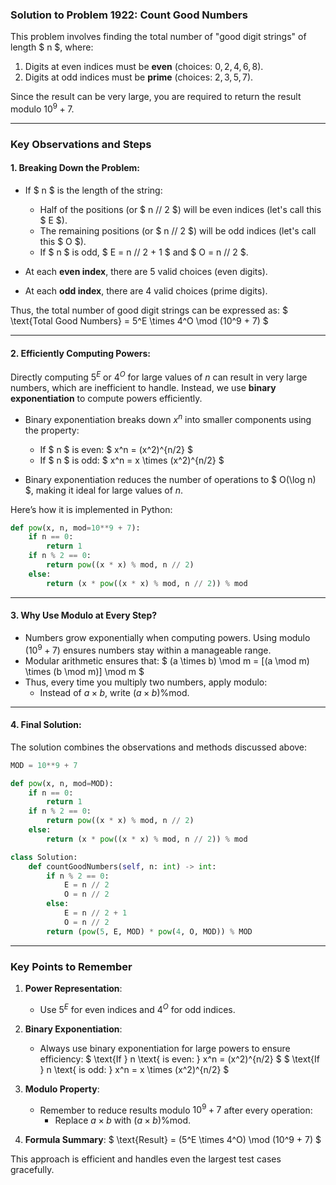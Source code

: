 ### Solution to Problem 1922: Count Good Numbers

This problem involves finding the total number of "good digit strings" of length $ n $, where:
1. Digits at even indices must be **even** (choices: $0, 2, 4, 6, 8$).
2. Digits at odd indices must be **prime** (choices: $2, 3, 5, 7$).

Since the result can be very large, you are required to return the result modulo $10^9 + 7$.

---

### Key Observations and Steps

#### 1. **Breaking Down the Problem:**
- If $ n $ is the length of the string:
  - Half of the positions (or $ n // 2 $) will be even indices (let's call this $ E $).
  - The remaining positions (or $ n // 2 $) will be odd indices (let's call this $ O $).
  - If $ n $ is odd, $ E = n // 2 + 1 $ and $ O = n // 2 $.
  
- At each **even index**, there are $5$ valid choices (even digits).
- At each **odd index**, there are $4$ valid choices (prime digits).

Thus, the total number of good digit strings can be expressed as:
$
\text{Total Good Numbers} = 5^E \times 4^O \mod (10^9 + 7)
$

---

#### 2. **Efficiently Computing Powers:**
Directly computing $5^E$ or $4^O$ for large values of $n$ can result in very large numbers, which are inefficient to handle. Instead, we use **binary exponentiation** to compute powers efficiently.

- Binary exponentiation breaks down $x^n$ into smaller components using the property:
  - If $ n $ is even: $ x^n = (x^2)^{n/2} $
  - If $ n $ is odd: $ x^n = x \times (x^2)^{n/2} $

- Binary exponentiation reduces the number of operations to $ O(\log n) $, making it ideal for large values of $n$.

Here’s how it is implemented in Python:
```python
def pow(x, n, mod=10**9 + 7):
    if n == 0:
        return 1
    if n % 2 == 0:
        return pow((x * x) % mod, n // 2)
    else:
        return (x * pow((x * x) % mod, n // 2)) % mod
```

---

#### 3. **Why Use Modulo at Every Step?**
- Numbers grow exponentially when computing powers. Using modulo ($10^9 + 7$) ensures numbers stay within a manageable range.
- Modular arithmetic ensures that:
  $
  (a \times b) \mod m = [(a \mod m) \times (b \mod m)] \mod m
  $
- Thus, every time you multiply two numbers, apply modulo:
  - Instead of $a \times b$, write $(a \times b) \% \text{mod}$.

---

#### 4. **Final Solution:**
The solution combines the observations and methods discussed above:
```python
MOD = 10**9 + 7

def pow(x, n, mod=MOD):
    if n == 0:
        return 1
    if n % 2 == 0:
        return pow((x * x) % mod, n // 2)
    else:
        return (x * pow((x * x) % mod, n // 2)) % mod

class Solution:
    def countGoodNumbers(self, n: int) -> int:
        if n % 2 == 0:
            E = n // 2
            O = n // 2
        else:
            E = n // 2 + 1
            O = n // 2
        return (pow(5, E, MOD) * pow(4, O, MOD)) % MOD
```

---

### Key Points to Remember
1. **Power Representation**:
   - Use $5^E$ for even indices and $4^O$ for odd indices.

2. **Binary Exponentiation**:
   - Always use binary exponentiation for large powers to ensure efficiency:
     $
     \text{If } n \text{ is even: } x^n = (x^2)^{n/2}
     $
     $
     \text{If } n \text{ is odd: } x^n = x \times (x^2)^{n/2}
     $

3. **Modulo Property**:
   - Remember to reduce results modulo $10^9 + 7$ after every operation:
     - Replace $a \times b$ with $(a \times b) \% \text{mod}$.

4. **Formula Summary**:
   $
   \text{Result} = (5^E \times 4^O) \mod (10^9 + 7)
   $ 

This approach is efficient and handles even the largest test cases gracefully.